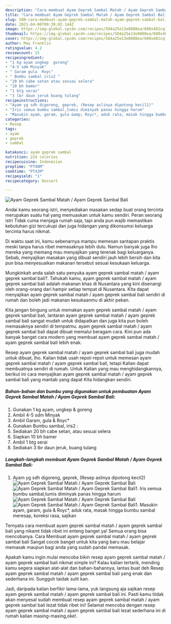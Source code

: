 ```yaml
---
description: "Cara membuat Ayam Geprek Sambal Matah / Ayam Geprek Sambal Bali yang enak dan Mudah Dibuat"
title: "Cara membuat Ayam Geprek Sambal Matah / Ayam Geprek Sambal Bali yang enak dan Mudah Dibuat"
slug: 580-cara-membuat-ayam-geprek-sambal-matah-ayam-geprek-sambal-bali-yang-enak-dan-mudah-dibuat
date: 2021-04-06T09:39:02.144Z
image: https://img-global.cpcdn.com/recipes/584a25e13e8088ea/680x482cq70/ayam-geprek-sambal-matah-ayam-geprek-sambal-bali-foto-resep-utama.jpg
thumbnail: https://img-global.cpcdn.com/recipes/584a25e13e8088ea/680x482cq70/ayam-geprek-sambal-matah-ayam-geprek-sambal-bali-foto-resep-utama.jpg
cover: https://img-global.cpcdn.com/recipes/584a25e13e8088ea/680x482cq70/ayam-geprek-sambal-matah-ayam-geprek-sambal-bali-foto-resep-utama.jpg
author: May Franklin
ratingvalue: 4.2
reviewcount: 15
recipeingredient:
- "1 kg ayam ungkep  goreng"
- "4-5 sdm Minyak"
- " Garam gula  Royc"
- " Bumbu sambal iris2 "
- "20 bh cabe setan atau sesuai selera"
- "10 bh bamer"
- "1 btg serai"
- "3 lbr daun jeruk buang tulang"
recipeinstructions:
- "Ayam yg sdh digoreng, geprek, (Resep aslinya dipotong kecil2)"
- "Iris semua bumbu sambal,tumis diminyak panas hingga harum"
- "Masukin ayam, garam, gula &amp; Royc*, aduk rata, masak hingga bumbu sambal meresap, koreksi rasa, sajikan"
categories:
- Resep
tags:
- ayam
- geprek
- sambal

katakunci: ayam geprek sambal 
nutrition: 224 calories
recipecuisine: Indonesian
preptime: "PT40M"
cooktime: "PT42M"
recipeyield: "1"
recipecategory: Dessert

---
```



![Ayam Geprek Sambal Matah / Ayam Geprek Sambal Bali](https://img-global.cpcdn.com/recipes/584a25e13e8088ea/680x482cq70/ayam-geprek-sambal-matah-ayam-geprek-sambal-bali-foto-resep-utama.jpg)

Andai kamu seorang istri, menyediakan masakan sedap buat orang tercinta merupakan suatu hal yang memuaskan untuk kamu sendiri. Peran seorang istri Tidak cuma menjaga rumah saja, tapi anda pun wajib memastikan kebutuhan gizi tercukupi dan juga hidangan yang dikonsumsi keluarga tercinta harus nikmat.

Di waktu  saat ini, kamu sebenarnya mampu memesan santapan praktis meski tanpa harus ribet memasaknya lebih dulu. Namun banyak juga lho mereka yang memang mau menyajikan yang terenak bagi keluarganya. Sebab, menyajikan masakan yang dibuat sendiri jauh lebih bersih dan kita pun bisa menyesuaikan makanan tersebut sesuai kesukaan keluarga. 



Mungkinkah anda salah satu penyuka ayam geprek sambal matah / ayam geprek sambal bali?. Tahukah kamu, ayam geprek sambal matah / ayam geprek sambal bali adalah makanan khas di Nusantara yang kini disenangi oleh orang-orang dari hampir setiap tempat di Nusantara. Kita dapat menyajikan ayam geprek sambal matah / ayam geprek sambal bali sendiri di rumah dan boleh jadi makanan kesukaanmu di akhir pekan.

Kita jangan bingung untuk memakan ayam geprek sambal matah / ayam geprek sambal bali, lantaran ayam geprek sambal matah / ayam geprek sambal bali sangat mudah untuk didapatkan dan juga kita pun boleh memasaknya sendiri di tempatmu. ayam geprek sambal matah / ayam geprek sambal bali dapat dibuat memalui beragam cara. Kini pun ada banyak banget cara modern yang membuat ayam geprek sambal matah / ayam geprek sambal bali lebih enak.

Resep ayam geprek sambal matah / ayam geprek sambal bali juga mudah untuk dibuat, lho. Kalian tidak usah repot-repot untuk memesan ayam geprek sambal matah / ayam geprek sambal bali, tetapi Kalian dapat membuatnya sendiri di rumah. Untuk Kalian yang mau menghidangkannya, berikut ini cara menyajikan ayam geprek sambal matah / ayam geprek sambal bali yang mantab yang dapat Kita hidangkan sendiri.

<!--inarticleads1-->

##### Bahan-bahan dan bumbu yang digunakan untuk pembuatan Ayam Geprek Sambal Matah / Ayam Geprek Sambal Bali:

1. Gunakan 1 kg ayam, ungkep &amp; goreng
1. Ambil 4-5 sdm Minyak
1. Ambil  Garam, gula &amp; Royc*
1. Gunakan  Bumbu sambal, iris2 :
1. Sediakan 20 bh cabe setan, atau sesuai selera
1. Siapkan 10 bh bamer
1. Ambil 1 btg serai
1. Sediakan 3 lbr daun jeruk, buang tulang




<!--inarticleads2-->

##### Langkah-langkah membuat Ayam Geprek Sambal Matah / Ayam Geprek Sambal Bali:

1. Ayam yg sdh digoreng, geprek, (Resep aslinya dipotong kecil2)
<img src="https://img-global.cpcdn.com/steps/d48f58d73d3b4f0d/160x128cq70/ayam-geprek-sambal-matah-ayam-geprek-sambal-bali-langkah-memasak-1-foto.jpg" alt="Ayam Geprek Sambal Matah / Ayam Geprek Sambal Bali"><img src="https://img-global.cpcdn.com/steps/51fb3915f69a8df2/160x128cq70/ayam-geprek-sambal-matah-ayam-geprek-sambal-bali-langkah-memasak-1-foto.jpg" alt="Ayam Geprek Sambal Matah / Ayam Geprek Sambal Bali">1. Iris semua bumbu sambal,tumis diminyak panas hingga harum
<img src="https://img-global.cpcdn.com/steps/543bd13d6bb8d4eb/160x128cq70/ayam-geprek-sambal-matah-ayam-geprek-sambal-bali-langkah-memasak-2-foto.jpg" alt="Ayam Geprek Sambal Matah / Ayam Geprek Sambal Bali"><img src="https://img-global.cpcdn.com/steps/91ee849e8e8d7c3c/160x128cq70/ayam-geprek-sambal-matah-ayam-geprek-sambal-bali-langkah-memasak-2-foto.jpg" alt="Ayam Geprek Sambal Matah / Ayam Geprek Sambal Bali">1. Masukin ayam, garam, gula &amp; Royc*, aduk rata, masak hingga bumbu sambal meresap, koreksi rasa, sajikan




Ternyata cara membuat ayam geprek sambal matah / ayam geprek sambal bali yang nikamt tidak ribet ini enteng banget ya! Semua orang bisa mencobanya. Cara Membuat ayam geprek sambal matah / ayam geprek sambal bali Sangat cocok banget untuk kita yang baru mau belajar memasak maupun bagi anda yang sudah pandai memasak.

Apakah kamu ingin mulai mencoba bikin resep ayam geprek sambal matah / ayam geprek sambal bali nikmat simple ini? Kalau kalian tertarik, mending kamu segera siapkan alat-alat dan bahan-bahannya, lantas buat deh Resep ayam geprek sambal matah / ayam geprek sambal bali yang enak dan sederhana ini. Sungguh taidak sulit kan. 

Jadi, daripada kalian berfikir lama-lama, yuk langsung aja sajikan resep ayam geprek sambal matah / ayam geprek sambal bali ini. Pasti kamu tiidak akan menyesal sudah membuat resep ayam geprek sambal matah / ayam geprek sambal bali lezat tidak ribet ini! Selamat mencoba dengan resep ayam geprek sambal matah / ayam geprek sambal bali lezat sederhana ini di rumah kalian masing-masing,oke!.

